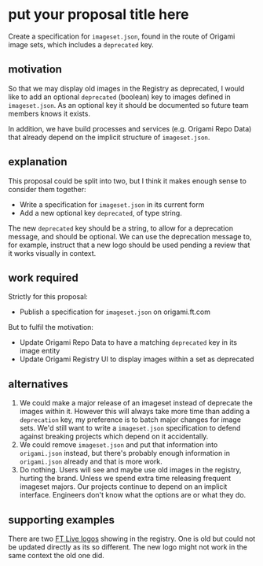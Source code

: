 # put your proposal title here

Create a specification for `imageset.json`, found in the route of Origami image sets, which includes a `deprecated` key.

## motivation

So that we may display old images in the Registry as deprecated, I would like to add an optional `deprecated` (boolean) key to images defined in `imageset.json`. As an optional key it should be documented so future team members knows it exists.

In addition, we have build processes and services (e.g. Origami Repo Data) that already depend on the implicit structure of `imageset.json`.

## explanation

This proposal could be split into two, but I think it makes enough sense to consider them together:
- Write a specification for `imageset.json` in its current form
- Add a new optional key `deprecated`, of type string.

The new `deprecated` key should be a string, to allow for a deprecation message, and should be optional. We can use the deprecation message to, for example, instruct that a new logo should be used pending a review that it works visually in context.

## work required

Strictly for this proposal:

- Publish a specification for `imageset.json` on origami.ft.com

But to fulfil the motivation:

- Update Origami Repo Data to have a matching `deprecated` key in its image entity
- Update Origami Registry UI to display images within a set as deprecated

## alternatives

1. We could make a major release of an imageset instead of deprecate the images within it. However this will always take more time than adding a `deprecation` key, my preference is to batch major changes for image sets. We'd still want to write a `imageset.json` specification to defend against breaking projects which depend on it accidentally.
2. We could remove `imageset.json` and put that information into `origami.json` instead, but there's probably enough information in `origami.json` already and that is more work.
3. Do nothing. Users will see and maybe use old images in the registry, hurting the brand. Unless we spend extra time releasing frequent imageset majors. Our projects continue to depend on an implicit interface. Engineers don't know what the options are or what they do.

## supporting examples

There are two [FT Live logos](https://registry.origami.ft.com/components/origami-specialist-title-logos@1.5.4) showing in the registry. One is old but could not be updated directly as its so different. The new logo might not work in the same context the old one did.
